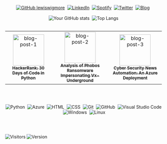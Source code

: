 <div align="center">

<!-- ![Security-GIF](https://media.giphy.com/media/v1.Y2lkPTc5MGI3NjExM213NDB6d3l0bG9ya2I4bWNndnR4MGVycmphbjJjb3huaWNtMTlyaCZlcD12MV9pbnRlcm5hbF9naWZfYnlfaWQmY3Q9Zw/tlGD7PDy1w8fK/giphy.gif)  -->

[![GitHub lewiswigmore](https://img.shields.io/badge/Github-12100E?style=for-the-badge&logo=github&logoColor=white)](https://github.com/lewiswigmore)&nbsp;
[![LinkedIn](https://img.shields.io/badge/LinkedIn-0077B5?style=for-the-badge&logo=linkedin&logoColor=white)](https://uk.linkedin.com/in/lewiswigmore)&nbsp;
[![Spotify](https://img.shields.io/badge/Spotify-%231ED760.svg?&style=for-the-badge&logo=spotify&logoColor=white)](https://open.spotify.com/user/wiggyboyo?si=c7026891c8b84fd8)&nbsp;
[![Twitter](https://img.shields.io/badge/Twitter-1DA1F2?style=for-the-badge&logo=twitter&logoColor=white)](https://twitter.com/lewsecurity)&nbsp;
[![Blog](https://img.shields.io/badge/Blog-12100E?style=for-the-badge&logo=html5&logoColor=white)](https://lewaboutsecurity.com)&nbsp;
<br></br>
![Your GitHub stats](https://github-readme-stats.vercel.app/api?username=lewiswigmore&show_icons=true&hide=prs,contribs&theme=dark&bg_color=00000000&hide_border=true&hide_title=true)&nbsp;
![Top Langs](https://github-readme-stats.vercel.app/api/top-langs/?username=lewiswigmore&layout=compact&theme=dark&bg_color=00000000&hide_border=true&hide_title=true)
<br></br>
<table>
  <tr>
    <td align="center">
      <a href="https://lewaboutsecurity.com/2023/10/16/hackerrank-30-days-of-code-in-python/>">
        <img src="https://lewaboutsecurity.files.wordpress.com/2023/10/green-tree-python-python-tree-python-green-45246.jpeg" alt="blog-post-1" style="height: 100px; width: 100px" /><br />
        <sub><b>HackerRank: 30 Days of Code in Python</b></sub>
      </a>
    </td>
    <td align="center">
      <a href="https://lewaboutsecurity.com/2023/12/01/in-depth-analysis-of-phobos-ransomware-impersonating-vx-underground/">
        <img src="https://lewaboutsecurity.files.wordpress.com/2023/12/vx-underground-icon.png" alt="blog-post-2" style="height: 100px; width: 100px"/><br />
        <sub><b>Analysis of Phobos Ransomware Impersonating Vx-Underground</b></sub>
      </a>
    </td>
    <td align="center">
      <a href="https://lewaboutsecurity.com/2024/01/20/cyber-security-news-automation-an-azure-deployment/">
        <img src="https://lewaboutsecurity.files.wordpress.com/2024/01/pexels-photo-9683980.jpeg" alt="blog-post-3" style="height: 100px; width: 100px"/><br />
        <sub><b>Cyber Security News Automation: An Azure Deployment</b></sub>
      </a>
    </td>
  </tr>
</table>
<br></br>

![Python](https://img.shields.io/badge/-Python-3776AB?style=flat&logo=python&logoColor=white)&nbsp;
![Azure](https://img.shields.io/badge/-Azure-0089D6?style=flat&logo=Microsoft-Azure&logoColor=white)&nbsp;
![HTML](https://img.shields.io/badge/-HTML-E34F26?style=flat&logo=HTML5&logoColor=white)&nbsp;
![CSS](https://img.shields.io/badge/-CSS-1572B6?style=flat&logo=CSS3&logoColor=1572B6&logoColor=white)&nbsp;
![Git](https://img.shields.io/badge/-Git-F05032?style=flat&logo=git&logoColor=white)&nbsp;
![GitHub](https://img.shields.io/badge/-GitHub-181717?style=flat&logo=github&logoColor=white)&nbsp;
![Visual Studio Code](https://img.shields.io/badge/-VSCode-007ACC?style=flat&logo=visual-studio-code&logoColor=007ACC&logoColor=white)&nbsp;
![Windows](https://img.shields.io/badge/-Windows-0078D6?style=flat&logo=Microsoft&logoColor=white)&nbsp;
![Linux](https://img.shields.io/badge/-Linux-000000?style=flat&logo=Linux&logoColor=white)&nbsp;
</div>
<br></br>

![Visitors](https://visitor-badge.laobi.icu/badge?page_id=lewiswigmore.lewiswigmore) ![Version](https://img.shields.io/github/last-commit/lewiswigmore/lewiswigmore) 

